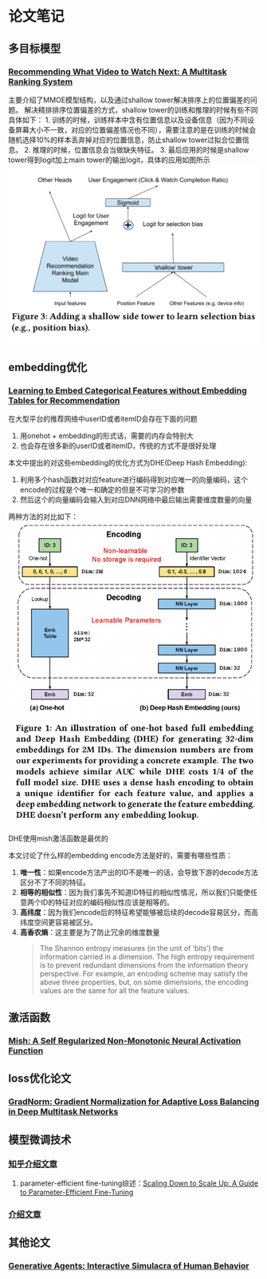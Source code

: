 # 论文笔记

## 多目标模型

### [Recommending What Video to Watch Next: A Multitask Ranking System](./%E5%A4%9A%E7%9B%AE%E6%A0%87/Zhao%20%E7%AD%89%20-%202019%20-%20Recommending%20what%20video%20to%20watch%20next%20a%20multitask.pdf)

主要介绍了MMOE模型结构，以及通过shallow tower解决排序上的位置偏差的问题。
解决精排排序位置偏差的方式，shallow tower的训练和推理的时候有些不同具体如下：
    1. 训练的时候，训练样本中含有位置信息以及设备信息（因为不同设备屏幕大小不一致，对应的位置偏差情况也不同），需要注意的是在训练的时候会随机选择10%的样本丢弃掉对应的位置信息，防止shallow tower过拟合位置信息。
    2. 推理的时候，位置信息会当做缺失特征。
    3. 最后应用的时候是shallow tower得到logit加上main tower的输出logit，具体的应用如图所示
    ![位置偏差网络应用方式](2023-04-11-11-10-58.png)

## embedding优化

### [Learning to Embed Categorical Features without Embedding Tables for Recommendation](./embedding%E4%BC%98%E5%8C%96/Learning%20to%20Embed%20Categorical%20Features%20without%20Embedding%20Tables%20for%20Recommendation.pdf)

在大型平台的推荐网络中userID或者itemID会存在下面的问题

1. 用onehot + embedding的形式话，需要的内存会特别大
2. 也会存在很多新的userID或者itemID，传统的方式不是很好处理

本文中提出的对这些embedding的优化方式为DHE(Deep Hash Embedding):

1. 利用多个hash函数对对应feature进行编码得到对应唯一的向量编码，这个encode的过程是个唯一和确定的但是不可学习的参数
2. 然后这个的向量编码会输入到对应DNN网络中最后输出需要维度数量的向量

两种方法的对比如下：
![两种embedding方法对比](2023-04-12-18-01-37.png)

DHE使用mish激活函数是最优的

本文讨论了什么样的embedding encode方法是好的，需要有哪些性质：

1. **唯一性**：如果encode方法产出的ID不是唯一的话，会导致下游的decode方法区分不了不同的特征。
2. **相等的相似性**：因为我们事先不知道ID特征的相似性情况，所以我们只能使任意两个ID的特征对应的编码相似性应该是相等的。
3. **高纬度**：因为我们encode后的特征希望能够被后续的decode容易区分，而高纬度空间更容易被区分。
4. **高香农熵**：这主要是为了防止冗余的维度数量
    > The Shannon entropy measures (in the unit of ‘bits’) the information carried in a dimension. The high entropy requirement is to prevent redundant dimensions from the information theory perspective. For example, an encoding scheme may satisfy the above three properties, but, on some dimensions, the encoding values are the same for all the feature values.

## 激活函数

### [Mish: A Self Regularized Non-Monotonic Neural Activation Function](./%E5%85%B6%E4%BB%96/Mish-%20A%20Self%20Regularized%20Non-Monotonic%20Neural%20Activation%20Function.pdf)

## loss优化论文

### [GradNorm: Gradient Normalization for Adaptive Loss Balancing in Deep Multitask Networks](./%E5%A4%9A%E5%9C%BA%E6%99%AF/Chen%20%E7%AD%89%20-%202018%20-%20GradNorm%20Gradient%20Normalization%20for%20Adaptive%20Loss.pdf)

## 模型微调技术

### [知乎介绍文章](https://zhuanlan.zhihu.com/p/620618701)

   1. parameter-efficient fine-tuning综述：[Scaling Down to Scale Up: A Guide to Parameter-Efficient Fine-Tuning](./%E6%A8%A1%E5%9E%8B%E5%BE%AE%E8%B0%83%E6%8A%80%E6%9C%AF/Scaling%20Down%20to%20Scale%20Up-%20A%20Guide%20to%20Parameter-Efficient%20Fine-Tuning.pdf)

### [介绍文章](/%E6%A8%A1%E5%9E%8B%E5%BE%AE%E8%B0%83%E6%8A%80%E6%9C%AF/%E8%AE%A9%E5%A4%A9%E4%B8%8B%E6%B2%A1%E6%9C%89%E9%9A%BETuning%E7%9A%84%E5%A4%A7%E6%A8%A1%E5%9E%8B-PEFT%E6%8A%80%E6%9C%AF%E7%AE%80%E4%BB%8B.pdf)

## 其他论文

### [Generative Agents: Interactive Simulacra of Human Behavior](./%E5%85%B6%E4%BB%96/Generative%20Agents-%20Interactive%20Simulacra%20of%20Human%20Behavior.pdf)